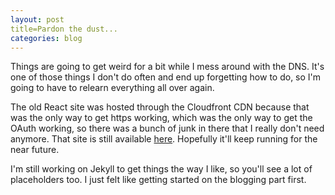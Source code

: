 ```yaml
---
layout: post
title=Pardon the dust...
categories: blog
---
```


Things are going to get weird for a bit while I mess around with the DNS.  It's one of those things I don't do often and end up forgetting how to do, so I'm going to have to relearn everything all over again.

The old React site was hosted through the Cloudfront CDN because that was the only way to get https working, which was the only way to get the OAuth working, so there was a bunch of junk in there that I really don't need anymore.  That site is still available [here](https://main.d9jvqhx9di90m.amplifyapp.com/).  Hopefully it'll keep running for the near future.

I'm still working on Jekyll to get things the way I like, so you'll see a lot of placeholders too.  I just felt like getting started on the blogging part first.


